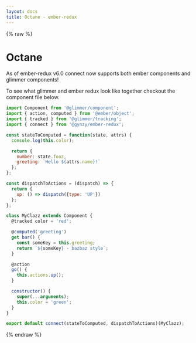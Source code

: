 ```yaml
---
layout: docs
title: Octane - ember-redux
---
```

{% raw %}

# Octane

As of ember-redux v6.0 connect now supports both ember components and glimmer components!

To see what glimmer and ember redux look like together checkout the component file below.

```js
import Component from '@glimmer/component';
import { action, computed } from '@ember/object';
import { tracked } from '@glimmer/tracking';
import { connect } from '@gynzy/ember-redux';

const stateToComputed = function(state, attrs) {
  console.log(this.color);

  return {
    number: state.fooz,
    greeting: `Hello ${attrs.name}!`
  };
};

const dispatchToActions = (dispatch) => {
  return {
    up: () => dispatch({type: 'UP'})
  };
};

class MyClazz extends Component {
  @tracked color = 'red';

  @computed('greeting')
  get bar() {
    const someKey = this.greeting;
    return `${someKey} - bazbaz style`;
  }

  @action
  go() {
    this.actions.up();
  }

  constructor() {
    super(...arguments);
    this.color = 'green';
  }
}

export default connect(stateToComputed, dispatchToActions)(MyClazz);
```

{% endraw %}
